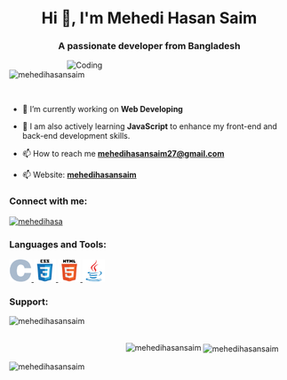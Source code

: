 
<h1 align="center">Hi 👋, I'm Mehedi Hasan Saim</h1>
<h3 align="center">A passionate developer from Bangladesh</h3>
<img align="right" alt="Coding" width="400" src="https://media.tenor.com/rePDfDWO3XoAAAAd/hacking.gif">

<p align="left"> <img src="https://komarev.com/ghpvc/?username=mehedihasansaim&label=Profile%20views&color=0e75b6&style=flat" alt="mehedihasansaim" /> </p>

<p align="left"> <a href="https://twitter.com/" target="blank"><img src="https://img.shields.io/twitter/follow/?logo=twitter&style=for-the-badge" alt="" /></a> </p>

- 🔭 I’m currently working on **Web Developing**

- 🌱 I am also actively learning **JavaScript** to enhance my front-end and back-end development skills.

- 📫 How to reach me **mehedihasansaim27@gmail.com**

- 📫 Website: **[mehedihasansaim](https://sites.google.com/diu.edu.bd/saim/home)**

<h3 align="left">Connect with me:</h3>
<p align="left">
<a href="https://linkedin.com/in/https://www.linkedin.com/in/mehedi-hasan-saim-0b4b94252/" target="blank"><img align="center" src="https://raw.githubusercontent.com/rahuldkjain/github-profile-readme-generator/master/src/images/icons/Social/linked-in-alt.svg" alt="mehedihasa" height="30" width="40" /></a>
</p>

<h3 align="left">Languages and Tools:</h3>
<p align="left"> <a href="https://www.cprogramming.com/" target="_blank" rel="noreferrer"> <img src="https://raw.githubusercontent.com/devicons/devicon/master/icons/c/c-original.svg" alt="c" width="40" height="40"/> </a> <a href="https://www.w3schools.com/css/" target="_blank" rel="noreferrer"> <img src="https://raw.githubusercontent.com/devicons/devicon/master/icons/css3/css3-original-wordmark.svg" alt="css3" width="40" height="40"/> </a> <a href="https://www.w3.org/html/" target="_blank" rel="noreferrer"> <img src="https://raw.githubusercontent.com/devicons/devicon/master/icons/html5/html5-original-wordmark.svg" alt="html5" width="40" height="40"/> </a> <a href="https://www.java.com" target="_blank" rel="noreferrer"> <img src="https://raw.githubusercontent.com/devicons/devicon/master/icons/java/java-original.svg" alt="java" width="40" height="40"/> </a> </p>

<h3 align="left">Support:</h3>
<p><a href="https://www.buymeacoffee.com/mehedihasansaim"> <img align="left" src="https://cdn.buymeacoffee.com/buttons/v2/default-yellow.png" height="50" width="210" alt="mehedihasansaim" /></a></p><br><br>

<p><img align="left" src="https://github-readme-stats.vercel.app/api/top-langs?username=mehedihasansaim&show_icons=true&locale=en&layout=compact" alt="mehedihasansaim" /></p>

<p>&nbsp;<img align="center" src="https://github-readme-stats.vercel.app/api?username=mehedihasansaim&show_icons=true&locale=en" alt="mehedihasansaim" /></p>

<p><img align="center" src="https://github-readme-streak-stats.herokuapp.com/?user=mehedihasansaim&" alt="mehedihasansaim" /></p>
